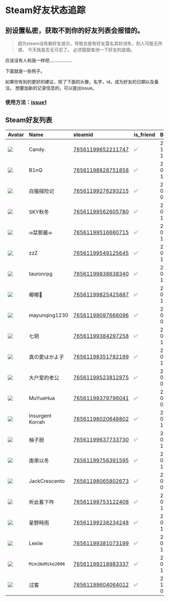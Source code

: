 # Steam好友状态追踪
## 别设置私密，获取不到你的好友列表会报错的。

> 因为steam没有删好友提示，导致总是有好友莫名其妙消失，别人可能无所谓，
> 今天我是忍无可忍了。 必须狠狠查询一下好友的底细。

应该没有人和我一样吧………………

下面就是一些例子。

如果你有别的更好的建议，除了下面的头像，名字，id，成为好友的日期以及备注。 想要加新的记录信息的，可以提出issue。

### 使用方法：[issue1](https://github.com/systemannounce/SteamFriends/issues/1)



## Steam好友列表
| Avatar                                                                            | Name             | steamid                                                                     | is_friend   | BFD                 | removed_time   | Remark   |
|:----------------------------------------------------------------------------------|:-----------------|:----------------------------------------------------------------------------|:------------|:--------------------|:---------------|:---------|
| ![](https://avatars.steamstatic.com/ba28bf071c8553a67834b1fa181e53ba3ea44c10.jpg) | Candy.           | [76561199652211747](https://steamcommunity.com/profiles/76561199652211747/) | ✅           | 2024-10-05 12:04:06 |                |          |
| ![](https://avatars.steamstatic.com/2e02e129c44e57494a0a7dd3cf469fec7d4f4fb9.jpg) | B1nQ             | [76561198828751858](https://steamcommunity.com/profiles/76561198828751858/) | ✅           | 2025-07-30 15:22:02 |                |          |
| ![](https://avatars.steamstatic.com/c14883a828a3e9aa9c69f22a34a3f94b0431f66a.jpg) | 白猫探险记            | [76561199276293215](https://steamcommunity.com/profiles/76561199276293215/) | ✅           | 2024-07-23 07:24:56 |                |          |
| ![](https://avatars.steamstatic.com/f451381475a63d9ccfb0f8b12283dfea4c0c1a28.jpg) | SKY秋冬            | [76561199562605780](https://steamcommunity.com/profiles/76561199562605780/) | ✅           | 2024-08-28 11:56:05 |                |          |
| ![](https://avatars.steamstatic.com/5fea668694c95ff82c2d9cc2b2afdb06a9d2bbb4.jpg) | ঞ栞那酱ঞ            | [76561199516660715](https://steamcommunity.com/profiles/76561199516660715/) | ✅           | 2024-07-12 12:28:47 |                |          |
| ![](https://avatars.steamstatic.com/6d66275b36b7d2a5a14058bdccf3a1cf4890f969.jpg) | zzZ              | [76561199549125645](https://steamcommunity.com/profiles/76561199549125645/) | ✅           | 2024-07-30 12:59:46 |                |          |
| ![](https://avatars.steamstatic.com/929ddbcc1372f7959c5bda6e9be09aeda71a604e.jpg) | tauronrpg        | [76561199838638340](https://steamcommunity.com/profiles/76561199838638340/) | ✅           | 2025-04-19 11:07:00 |                |          |
| ![](https://avatars.steamstatic.com/96629a19f0e535b17ada23708e4c6723b72756d4.jpg) | 椰椰🐾              | [76561199825425887](https://steamcommunity.com/profiles/76561199825425887/) | ✅           | 2025-07-01 15:10:31 |                |          |
| ![](https://avatars.steamstatic.com/075669a67617eb1cfb5dcb01273f93a4e2f62ef6.jpg) | mayunqing1230    | [76561199097666096](https://steamcommunity.com/profiles/76561199097666096/) | ✅           | 2024-07-13 04:05:05 |                |          |
| ![](https://avatars.steamstatic.com/4e8fd94f7a737bc863c1867f645f9fe4ebec10f6.jpg) | 七玥               | [76561199384297258](https://steamcommunity.com/profiles/76561199384297258/) | ✅           | 2024-07-12 13:13:54 |                |          |
| ![](https://avatars.steamstatic.com/bed67ba9b6619f31dbb321afc8bcb068ba691cdc.jpg) | 真の愛はかよ子          | [76561198351782199](https://steamcommunity.com/profiles/76561198351782199/) | ✅           | 2025-05-16 14:57:47 |                |          |
| ![](https://avatars.steamstatic.com/118453e50e1593c28210b9f4a7c2d1e6c4a0d22b.jpg) | 大户爱的老公           | [76561199523812975](https://steamcommunity.com/profiles/76561199523812975/) | ✅           | 2024-06-29 04:10:06 |                |          |
| ![](https://avatars.steamstatic.com/9708abce7b82fcaa65f46fbdfbfa83b28b72e5fe.jpg) | MuYueHua         | [76561199379796041](https://steamcommunity.com/profiles/76561199379796041/) | ✅           | 2024-07-04 08:24:41 |                |          |
| ![](https://avatars.steamstatic.com/fee58d7defb216d4575199667965cb66c0f8e550.jpg) | Insurgent Korrah | [76561198020648802](https://steamcommunity.com/profiles/76561198020648802/) | ✅           | 2024-08-13 12:58:08 |                |          |
| ![](https://avatars.steamstatic.com/c6bd5238d71b8c4a7148571c7502482a8546932d.jpg) | 柚子厨              | [76561199637733730](https://steamcommunity.com/profiles/76561199637733730/) | ✅           | 2024-08-19 16:22:13 |                |          |
| ![](https://avatars.steamstatic.com/f4b55fc25eadacd097638dc41557fba8e26a7c47.jpg) | 南荣以冬             | [76561199756391595](https://steamcommunity.com/profiles/76561199756391595/) | ✅           | 2025-07-14 13:15:11 |                |          |
| ![](https://avatars.steamstatic.com/a3f6e2de46973eb7e536343280731916e3ceddb5.jpg) | JackCrescento    | [76561198065802673](https://steamcommunity.com/profiles/76561198065802673/) | ✅           | 2024-08-15 05:48:36 |                |          |
| ![](https://avatars.steamstatic.com/fef49e7fa7e1997310d705b2a6158ff8dc1cdfeb.jpg) | 听此看下咋            | [76561199753122408](https://steamcommunity.com/profiles/76561199753122408/) | ✅           | 2024-08-15 12:04:45 |                |          |
| ![](https://avatars.steamstatic.com/ccd744edbb55a43da7f2d094a9c41949205ab8e9.jpg) | 星野時雨             | [76561199238234248](https://steamcommunity.com/profiles/76561199238234248/) | ✅           | 2024-07-12 12:31:59 |                |          |
| ![](https://avatars.steamstatic.com/f3782bc5d3d97cafaca3ace223de394973f950f4.jpg) | Lexiie           | [76561199381073199](https://steamcommunity.com/profiles/76561199381073199/) | ✅           | 2025-08-13 12:28:58 |                |          |
| ![](https://avatars.steamstatic.com/51baaef1ecbbf9b1f4c6a8974d3d1385cd7b9514.jpg) | `MimiNoMiko2006` | [76561199218983337](https://steamcommunity.com/profiles/76561199218983337/) | ✅           | 2024-08-13 15:16:55 |                |          |
| ![](https://avatars.steamstatic.com/5c559a4ceddf62231d5611196b0c2ee925fc3fab.jpg) | 过客               | [76561199604064012](https://steamcommunity.com/profiles/76561199604064012/) | ✅           | 2024-11-28 04:58:31 |                |          |